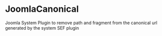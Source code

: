 # JoomlaCanonical
Joomla System Plugin to remove path and fragment from the canonical url generated by the system SEF plugin
